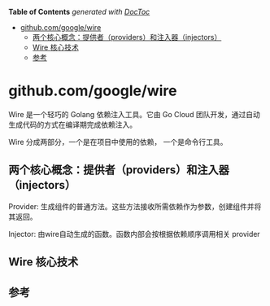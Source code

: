 <!-- START doctoc generated TOC please keep comment here to allow auto update -->
<!-- DON'T EDIT THIS SECTION, INSTEAD RE-RUN doctoc TO UPDATE -->
**Table of Contents**  *generated with [DocToc](https://github.com/thlorenz/doctoc)*

- [github.com/google/wire](#githubcomgooglewire)
  - [两个核心概念：提供者（providers）和注入器（injectors）](#%E4%B8%A4%E4%B8%AA%E6%A0%B8%E5%BF%83%E6%A6%82%E5%BF%B5%E6%8F%90%E4%BE%9B%E8%80%85providers%E5%92%8C%E6%B3%A8%E5%85%A5%E5%99%A8injectors)
  - [Wire 核心技术](#wire-%E6%A0%B8%E5%BF%83%E6%8A%80%E6%9C%AF)
  - [参考](#%E5%8F%82%E8%80%83)

<!-- END doctoc generated TOC please keep comment here to allow auto update -->

# github.com/google/wire

Wire 是一个轻巧的 Golang 依赖注入工具。它由 Go Cloud 团队开发，通过自动生成代码的方式在编译期完成依赖注入。


Wire 分成两部分，一个是在项目中使用的依赖， 一个是命令行工具。

## 两个核心概念：提供者（providers）和注入器（injectors）


Provider: 生成组件的普通方法。这些方法接收所需依赖作为参数，创建组件并将其返回。


Injector: 由wire自动生成的函数。函数内部会按根据依赖顺序调用相关 provider

## Wire 核心技术


## 参考

